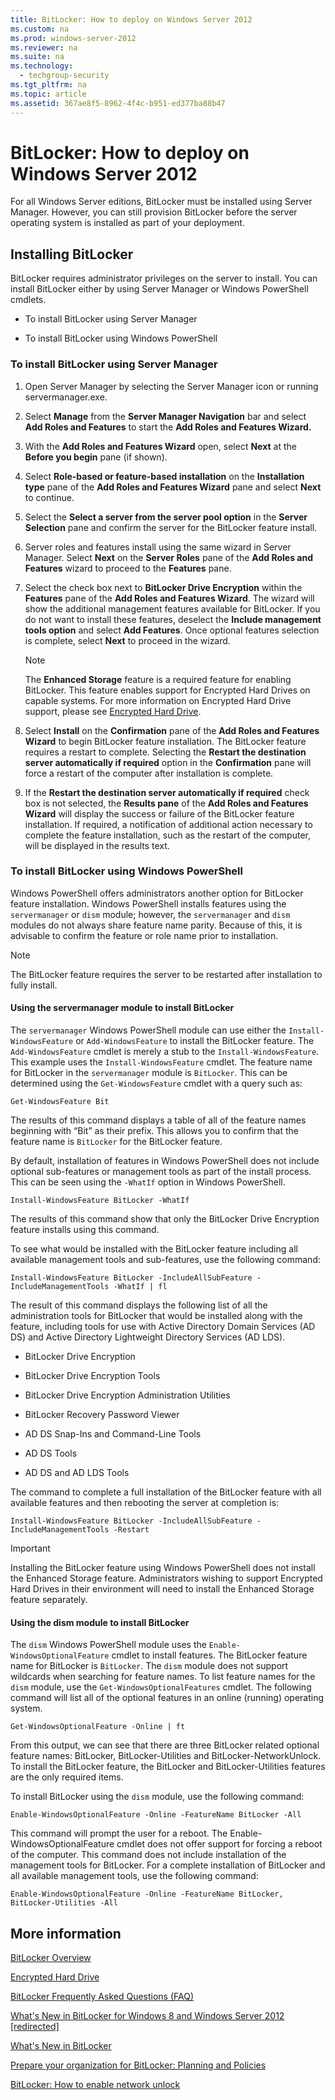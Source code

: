 ```yaml
---
title: BitLocker: How to deploy on Windows Server 2012
ms.custom: na
ms.prod: windows-server-2012
ms.reviewer: na
ms.suite: na
ms.technology: 
  - techgroup-security
ms.tgt_pltfrm: na
ms.topic: article
ms.assetid: 367ae8f5-8962-4f4c-b951-ed377ba88b47
---
```

# BitLocker: How to deploy on Windows Server 2012
For all Windows Server editions, BitLocker must be installed using Server Manager. However, you can still provision BitLocker before the server operating system is installed as part of your deployment.  
  
## Installing BitLocker  
BitLocker requires administrator privileges on the server to install. You can install BitLocker either by using Server Manager or Windows PowerShell cmdlets.  
  
-   To install BitLocker using Server Manager  
  
-   To install BitLocker using Windows PowerShell  
  
### <a name="BKMK_blinstallsrvmgr"></a>To install BitLocker using Server Manager  
  
1.  Open Server Manager by selecting the Server Manager icon or running servermanager.exe.  
  
2.  Select **Manage** from the **Server Manager Navigation** bar and select **Add Roles and Features** to start the **Add Roles and Features Wizard.**  
  
3.  With the **Add Roles and Features Wizard** open, select **Next** at the **Before you begin** pane \(if shown\).  
  
4.  Select **Role\-based or feature\-based installation** on the **Installation type** pane of the **Add Roles and Features Wizard** pane and select **Next** to continue.  
  
5.  Select the **Select a server from the server pool option** in the **Server Selection** pane and confirm the server for the BitLocker feature install.  
  
6.  Server roles and features install using the same wizard in Server Manager. Select **Next** on the **Server Roles** pane of the **Add Roles and Features** wizard to proceed to the **Features** pane.  
  
7.  Select the check box next to **BitLocker Drive Encryption** within the **Features** pane of the **Add Roles and Features Wizard**. The wizard will show the additional management features available for BitLocker. If you do not want to install these features, deselect the **Include management tools option** and select **Add Features**. Once optional features selection is complete, select **Next** to proceed in the wizard.  
  
    > [!NOTE]  
    > The **Enhanced Storage** feature is a required feature for enabling BitLocker. This feature enables support for Encrypted Hard Drives on capable systems. For more information on Encrypted Hard Drive support, please see [Encrypted Hard Drive](../Topic/Encrypted-Hard-Drive.md).  
  
8.  Select **Install** on the **Confirmation** pane of the **Add Roles and Features Wizard** to begin BitLocker feature installation. The BitLocker feature requires a restart to complete. Selecting the **Restart the destination server automatically if required** option in the **Confirmation** pane will force a restart of the computer after installation is complete.  
  
9. If the **Restart the destination server automatically if required** check box is not selected, the **Results pane** of the **Add Roles and Features Wizard** will display the success or failure of the BitLocker feature installation. If required, a notification of additional action necessary to complete the feature installation, such as the restart of the computer, will be displayed in the results text.  
  
### <a name="BKMK_blinstallwps"></a>To install BitLocker using Windows PowerShell  
Windows PowerShell offers administrators another option for BitLocker feature installation. Windows PowerShell installs features using the `servermanager` or `dism` module; however, the `servermanager` and `dism` modules do not always share feature name parity. Because of this, it is advisable to confirm the feature or role name prior to installation.  
  
> [!NOTE]  
> The BitLocker feature requires the server to be restarted after installation to fully install.  
  
#### Using the servermanager module to install BitLocker  
The `servermanager` Windows PowerShell module can use either the `Install-WindowsFeature` or `Add-WindowsFeature` to install the BitLocker feature. The `Add-WindowsFeature` cmdlet is merely a stub to the `Install-WindowsFeature`. This example uses the `Install-WindowsFeature` cmdlet. The feature name for BitLocker in the `servermanager` module is `BitLocker`. This can be determined using the `Get-WindowsFeature` cmdlet with a query such as:  
  
```  
Get-WindowsFeature Bit   
```  
  
The results of this command displays a table of all of the feature names beginning with “Bit” as their prefix. This allows you to confirm that the feature name is `BitLocker` for the BitLocker feature.  
  
By default, installation of features in Windows PowerShell does not include optional sub\-features or management tools as part of the install process. This can be seen using the `-WhatIf` option in Windows PowerShell.  
  
```  
Install-WindowsFeature BitLocker -WhatIf  
```  
  
The results of this command show that only the BitLocker Drive Encryption feature installs using this command.  
  
To see what would be installed with the BitLocker feature including all available management tools and sub\-features, use the following command:  
  
```  
Install-WindowsFeature BitLocker -IncludeAllSubFeature -IncludeManagementTools -WhatIf | fl  
```  
  
The result of this command displays the following list of all the administration tools for BitLocker that would be installed along with the feature, including tools for use with Active Directory Domain Services \(AD DS\) and Active Directory Lightweight Directory Services \(AD LDS\).  
  
-   BitLocker Drive Encryption  
  
-   BitLocker Drive Encryption Tools  
  
-   BitLocker Drive Encryption Administration Utilities  
  
-   BitLocker Recovery Password Viewer  
  
-   AD DS Snap\-Ins and Command\-Line Tools  
  
-   AD DS Tools  
  
-   AD DS and AD LDS Tools  
  
The command to complete a full installation of the BitLocker feature with all available features and then rebooting the server at completion is:  
  
```  
Install-WindowsFeature BitLocker -IncludeAllSubFeature -IncludeManagementTools -Restart  
```  
  
> [!IMPORTANT]  
> Installing the BitLocker feature using Windows PowerShell does not install the Enhanced Storage feature. Administrators wishing to support Encrypted Hard Drives in their environment will need to install the Enhanced Storage feature separately.  
  
#### Using the dism module to install BitLocker  
The `dism` Windows PowerShell module uses the `Enable-WindowsOptionalFeature` cmdlet to install features. The BitLocker feature name for BitLocker is `BitLocker`. The `dism` module does not support wildcards when searching for feature names. To list feature names for the `dism` module, use the `Get-WindowsOptionalFeatures` cmdlet. The following command will list all of the optional features in an online \(running\) operating system.  
  
```  
Get-WindowsOptionalFeature -Online | ft  
```  
  
From this output, we can see that there are three BitLocker related optional feature names: BitLocker, BitLocker\-Utilities and BitLocker\-NetworkUnlock. To install the BitLocker feature, the BitLocker and BitLocker\-Utilities features are the only required items.  
  
To install BitLocker using the `dism` module, use the following command:  
  
```  
Enable-WindowsOptionalFeature -Online -FeatureName BitLocker -All  
```  
  
This command will prompt the user for a reboot. The Enable\-WindowsOptionalFeature cmdlet does not offer support for forcing a reboot of the computer. This command does not include installation of the management tools for BitLocker. For a complete installation of BitLocker and all available management tools, use the following command:  
  
```  
Enable-WindowsOptionalFeature -Online -FeatureName BitLocker, BitLocker-Utilities -All  
```  
  
## More information  
[BitLocker Overview](../Topic/BitLocker-Overview.md)  
  
[Encrypted Hard Drive](../Topic/Encrypted-Hard-Drive.md)  
  
[BitLocker Frequently Asked Questions &#40;FAQ&#41;](../Topic/BitLocker-Frequently-Asked-Questions--FAQ-.md)  
  
[What's New in BitLocker for Windows 8 and Windows Server 2012 \[redirected\]](assetId:///2a2af536-3d99-4d86-a492-2a663dc60b4a)  
  
[What's New in BitLocker](../Topic/What-s-New-in-BitLocker.md)  
  
[Prepare your organization for BitLocker: Planning and Policies](assetId:///94c445de-a32c-44d8-b520-1ec2e507f2f6)  
  
[BitLocker: How to enable network unlock](assetId:///a7929b61-ce42-4aa4-8600-5fc581a8dddf)  
  
